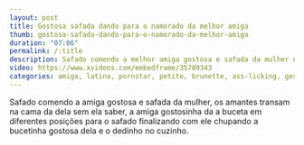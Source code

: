 ```yaml
---
layout: post
title: Gostosa safada dando para o namorado da melhor amiga
thumb: gostosa-safada-dando-para-o-namorado-da-melhor-amiga
duration: "07:06"
permalink: /:title
description: Safado comendo a melhor amiga gostosa e safada da mulher na cama deles sem ela saber, o safado fode ela gostosinho e termina chupando a buceta dela.
video: https://www.xvideos.com/embedframe/35789343
categories: amiga, latina, pornstar, petite, brunette, ass-licking, gostosa, mexican, pussy-eating, ass-fingering, bubble-butt, eating-pussy, tight-ass, hole, cheating-gf, butthole-fingering, pussy-orgasm, ass-smacking, gf-cheating, caught-cheating, lexi-aaane, butthole-penetration, cheating-bitch, safada
---
```

Safado comendo a amiga gostosa e safada da mulher, os amantes transam na cama da dela sem ela saber, a amiga gostosinha da a buceta em diferentes posições para o safado finalizando com ele chupando a bucetinha gostosa dela e o dedinho no cuzinho.
